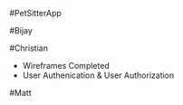 #PetSitterApp


#Bijay

#Christian
  - Wireframes Completed
  - User Authenication & User Authorization


#Matt
